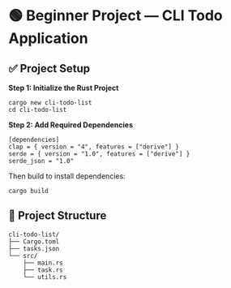 # 🟢 Beginner Project — CLI Todo Application

## ✅ Project Setup

**Step 1: Initialize the Rust Project**

```
cargo new cli-todo-list
cd cli-todo-list
```

**Step 2: Add Required Dependencies**

```
[dependencies]
clap = { version = "4", features = ["derive"] }
serde = { version = "1.0", features = ["derive"] }
serde_json = "1.0"
```

Then build to install dependencies:

```
cargo build
```

## 📁 Project Structure

```
cli-todo-list/
├── Cargo.toml
├── tasks.json
└── src/
    ├── main.rs
    ├── task.rs
    └── utils.rs
```
